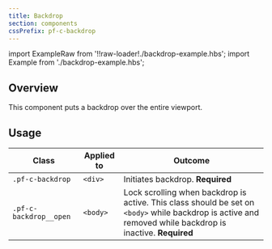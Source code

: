 ```yaml
---
title: Backdrop
section: components
cssPrefix: pf-c-backdrop
---
```


import ExampleRaw from '!!raw-loader!./backdrop-example.hbs';
import Example from './backdrop-example.hbs';

<Example 
  title="Backdrop example" 
  fullPageOnly
  handlebars={BackdropExampleRaw}
  html={Example()} />

## Overview

This component puts a backdrop over the entire viewport.

## Usage

| Class | Applied to | Outcome |
| -- | -- | -- |
| `.pf-c-backdrop` | `<div>` |  Initiates backdrop. **Required** |
| `.pf-c-backdrop__open` | `<body>` |  Lock scrolling when backdrop is active. This class should be set on `<body>` while backdrop is active and removed while backdrop is inactive. **Required** |
